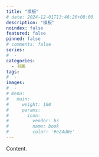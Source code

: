 ```yaml
---
title: "模板"
# date: 2024-12-01T13:46:26+08:00
description: "模板"
noindex: false
featured: false
pinned: false
# comments: false
series:
#  - 
categories:
  - 书画
tags:
#  - 
images:
#  - 
# menu:
#   main:
#     weight: 100
#     params:
#       icon:
#         vendor: bs
#         name: book
#         color: '#e24d0e'
---
```


Content.
